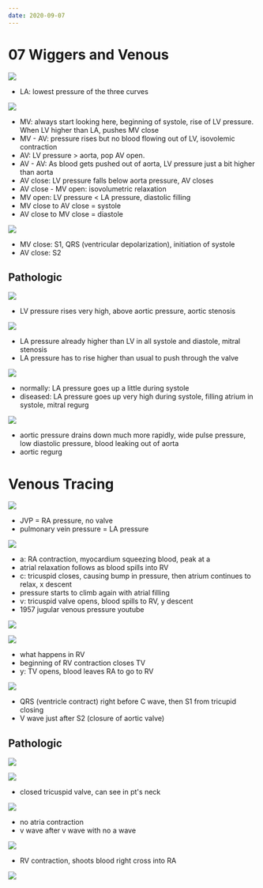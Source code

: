 ```yaml
---
date: 2020-09-07
---
```


# 07 Wiggers and Venous

<!-- Wigger's diagram, normal -->

![](https://photos.thisispiggy.com/file/wikiFiles/kTgzrmh.jpg)

- LA: lowest pressure of the three curves

![](https://photos.thisispiggy.com/file/wikiFiles/ZoGLbLN.jpg)

- MV: always start looking here, beginning of systole, rise of LV pressure. When LV higher than LA, pushes MV close
- MV - AV: pressure rises but no blood flowing out of LV, isovolemic contraction
- AV: LV pressure > aorta, pop AV open.
- AV - AV: As blood gets pushed out of aorta, LV pressure just a bit higher than aorta
- AV close: LV pressure falls below aorta pressure, AV closes
- AV close - MV open: isovolumetric relaxation
- MV open: LV pressure < LA pressure, diastolic filling
- MV close to AV close = systole
- AV close to MV close = diastole

![](https://photos.thisispiggy.com/file/wikiFiles/axIhLg2.jpg)

- MV close: S1, QRS (ventricular depolarization), initiation of systole
- AV close: S2

## Pathologic

<!-- Wigger's diagram, aortic stenosis -->

![](https://photos.thisispiggy.com/file/wikiFiles/obMDsEa.jpg)

- LV pressure rises very high, above aortic pressure, aortic stenosis

<!-- Wigger's diagram mitral stenosis -->

![](https://photos.thisispiggy.com/file/wikiFiles/JKOz7kY.jpg)

- LA pressure already higher than LV in all systole and diastole, mitral stenosis
- LA pressure has to rise higher than usual to push through the valve

<!-- Wigger's diagram, mitral regurg -->

![](https://photos.thisispiggy.com/file/wikiFiles/ZMWy36F.jpg)

- normally: LA pressure goes up a little during systole
- diseased: LA pressure goes up very high during systole, filling atrium in systole, mitral regurg

<!-- Wigger's diagram aortic regurg -->

![](https://photos.thisispiggy.com/file/wikiFiles/ykJiHNE.jpg)

- aortic pressure drains down much more rapidly, wide pulse pressure, low diastolic pressure, blood leaking out of aorta
- aortic regurg

# Venous Tracing

<!-- Venous tracing normal, TV open and close when, RV filling and contraction when. Corrsponding Wigger's diagram -->

![](https://photos.thisispiggy.com/file/wikiFiles/zGe41dd.jpg)

- JVP = RA pressure, no valve
- pulmonary vein pressure = LA pressure

![](https://photos.thisispiggy.com/file/wikiFiles/CYPpLt9.jpg)

- a: RA contraction, myocardium squeezing blood, peak at a
- atrial relaxation follows as blood spills into RV
- c: tricuspid closes, causing bump in pressure, then atrium continues to relax, x descent
- pressure starts to climb again with atrial filling
- v: tricuspid valve opens, blood spills to RV, y descent
- 1957 jugular venous pressure youtube

![](https://photos.thisispiggy.com/file/wikiFiles/emLId91.jpg)

![](https://photos.thisispiggy.com/file/wikiFiles/V3kiT9a.jpg)

- what happens in RV
- beginning of RV contraction closes TV
- y: TV opens, blood leaves RA to go to RV

![](https://photos.thisispiggy.com/file/wikiFiles/VoUKnzS.jpg)

- QRS (ventricle contract) right before C wave, then S1 from tricupid closing
- V wave just after S2 (closure of aortic valve)

## Pathologic

<!-- pathologic venous tracing curves -->

![](https://photos.thisispiggy.com/file/wikiFiles/LLmd808.jpg)

![](https://photos.thisispiggy.com/file/wikiFiles/2cLzrdL.jpg)

- closed tricuspid valve, can see in pt's neck

![](https://photos.thisispiggy.com/file/wikiFiles/aeb27Sx.jpg)

- no atria contraction
- v wave after v wave with no a wave

![](https://photos.thisispiggy.com/file/wikiFiles/ngjfyvD.jpg)

- RV contraction, shoots blood right cross into RA

![](https://photos.thisispiggy.com/file/wikiFiles/7VJJwpK.jpg)
